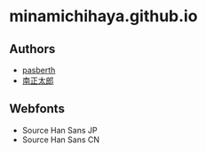 # minamichihaya.github.io

## Authors

* [pasberth](https://twitter.com/pasberth)
* [南正太郎](https://twitter.com/mayuragicenter)
 
## Webfonts

* Source Han Sans JP
* Source Han Sans CN
